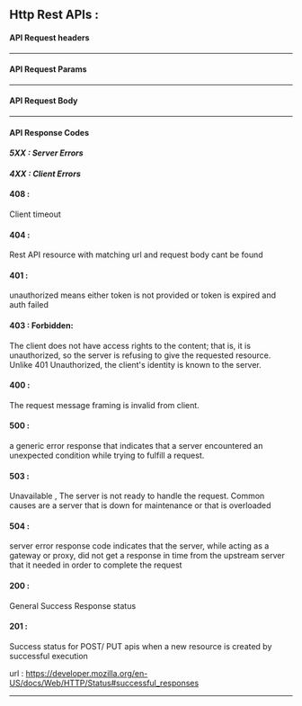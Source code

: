 
## Http Rest APIs : 

#### API Request headers

---
#### API Request Params

---

#### API Request Body


---

#### API Response Codes 


#### _5XX : Server Errors_
#### _4XX : Client Errors_

#### 408 :    
Client timeout

#### 404 :    
Rest API resource with matching url and request body cant be found 

#### 401 :   
unauthorized means either token is not provided or token is expired and 
auth failed

#### 403 :  Forbidden:  
The client does not have access rights to the content; 
that is, it is unauthorized, so the server is refusing to give the requested
resource. Unlike 401 Unauthorized, the client's identity is known to the server.

#### 400 :  
The request message framing is invalid from client.

#### 500 :   
a generic error response that indicates that a server encountered
an unexpected condition while trying to fulfill a request.

#### 503 :   
Unavailable , The server is not ready to handle the request. 
Common causes are a server that is down for maintenance or that is overloaded

#### 504 :  
server error response code indicates that the server,
while acting as a gateway or proxy, did not get a response in time
from the upstream server that it needed in order to complete the request


#### 200 :  
General Success Response status

#### 201 : 
Success  status for POST/ PUT apis when a new resource is created by
successful execution

url : 
https://developer.mozilla.org/en-US/docs/Web/HTTP/Status#successful_responses

---
